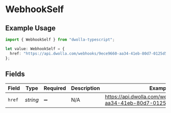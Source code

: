 # WebhookSelf

## Example Usage

```typescript
import { WebhookSelf } from "dwolla-typescript";

let value: WebhookSelf = {
  href: "https://api.dwolla.com/webhooks/9ece9660-aa34-41eb-80d7-0125d53b45e8",
};
```

## Fields

| Field                                                                | Type                                                                 | Required                                                             | Description                                                          | Example                                                              |
| -------------------------------------------------------------------- | -------------------------------------------------------------------- | -------------------------------------------------------------------- | -------------------------------------------------------------------- | -------------------------------------------------------------------- |
| `href`                                                               | *string*                                                             | :heavy_minus_sign:                                                   | N/A                                                                  | https://api.dwolla.com/webhooks/9ece9660-aa34-41eb-80d7-0125d53b45e8 |